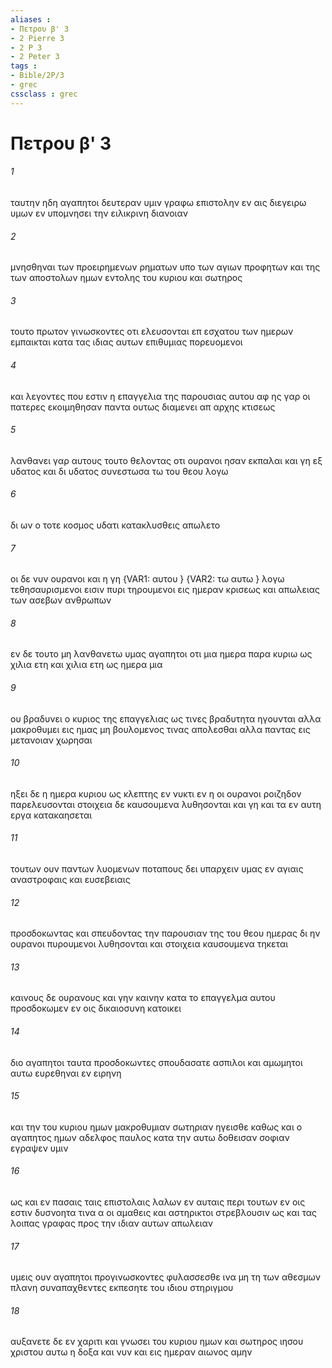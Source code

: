 ```yaml
---
aliases : 
- Πετρου β' 3
- 2 Pierre 3
- 2 P 3
- 2 Peter 3
tags : 
- Bible/2P/3
- grec
cssclass : grec
---
```


# Πετρου β' 3

###### 1
ταυτην ηδη αγαπητοι δευτεραν υμιν γραφω επιστολην εν αις διεγειρω υμων εν υπομνησει την ειλικρινη διανοιαν
###### 2
μνησθηναι των προειρημενων ρηματων υπο των αγιων προφητων και της των αποστολων ημων εντολης του κυριου και σωτηρος
###### 3
τουτο πρωτον γινωσκοντες οτι ελευσονται επ εσχατου των ημερων εμπαικται κατα τας ιδιας αυτων επιθυμιας πορευομενοι
###### 4
και λεγοντες που εστιν η επαγγελια της παρουσιας αυτου αφ ης γαρ οι πατερες εκοιμηθησαν παντα ουτως διαμενει απ αρχης κτισεως
###### 5
λανθανει γαρ αυτους τουτο θελοντας οτι ουρανοι ησαν εκπαλαι και γη εξ υδατος και δι υδατος συνεστωσα τω του θεου λογω
###### 6
δι ων ο τοτε κοσμος υδατι κατακλυσθεις απωλετο
###### 7
οι δε νυν ουρανοι και η γη  {VAR1: αυτου } {VAR2: τω αυτω } λογω τεθησαυρισμενοι εισιν πυρι τηρουμενοι εις ημεραν κρισεως και απωλειας των ασεβων ανθρωπων
###### 8
εν δε τουτο μη λανθανετω υμας αγαπητοι οτι μια ημερα παρα κυριω ως χιλια ετη και χιλια ετη ως ημερα μια
###### 9
ου βραδυνει ο κυριος της επαγγελιας ως τινες βραδυτητα ηγουνται αλλα μακροθυμει εις ημας μη βουλομενος τινας απολεσθαι αλλα παντας εις μετανοιαν χωρησαι
###### 10
ηξει δε η ημερα κυριου ως κλεπτης εν νυκτι εν η οι ουρανοι ροιζηδον παρελευσονται στοιχεια δε καυσουμενα λυθησονται και γη και τα εν αυτη εργα κατακαησεται
###### 11
τουτων ουν παντων λυομενων ποταπους δει υπαρχειν υμας εν αγιαις αναστροφαις και ευσεβειαις
###### 12
προσδοκωντας και σπευδοντας την παρουσιαν της του θεου ημερας δι ην ουρανοι πυρουμενοι λυθησονται και στοιχεια καυσουμενα τηκεται
###### 13
καινους δε ουρανους και γην καινην κατα το επαγγελμα αυτου προσδοκωμεν εν οις δικαιοσυνη κατοικει
###### 14
διο αγαπητοι ταυτα προσδοκωντες σπουδασατε ασπιλοι και αμωμητοι αυτω ευρεθηναι εν ειρηνη
###### 15
και την του κυριου ημων μακροθυμιαν σωτηριαν ηγεισθε καθως και ο αγαπητος ημων αδελφος παυλος κατα την αυτω δοθεισαν σοφιαν εγραψεν υμιν
###### 16
ως και εν πασαις ταις επιστολαις λαλων εν αυταις περι τουτων εν οις εστιν δυσνοητα τινα α οι αμαθεις και αστηρικτοι στρεβλουσιν ως και τας λοιπας γραφας προς την ιδιαν αυτων απωλειαν
###### 17
υμεις ουν αγαπητοι προγινωσκοντες φυλασσεσθε ινα μη τη των αθεσμων πλανη συναπαχθεντες εκπεσητε του ιδιου στηριγμου
###### 18
αυξανετε δε εν χαριτι και γνωσει του κυριου ημων και σωτηρος ιησου χριστου αυτω η δοξα και νυν και εις ημεραν αιωνος αμην
